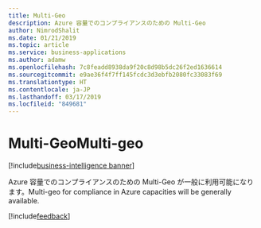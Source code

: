 ```yaml
---
title: Multi-Geo
description: Azure 容量でのコンプライアンスのための Multi-Geo
author: NimrodShalit
ms.date: 01/21/2019
ms.topic: article
ms.service: business-applications
ms.author: adamw
ms.openlocfilehash: 7c8feadd8938da9f20c8d98b5dc26f2ed1636614
ms.sourcegitcommit: e9ae36f4f7ff145fcdc3d3ebfb2080fc33083f69
ms.translationtype: HT
ms.contentlocale: ja-JP
ms.lasthandoff: 03/17/2019
ms.locfileid: "849681"
---
```

#  <a name="multi-geo"></a><span data-ttu-id="81191-103">Multi-Geo</span><span class="sxs-lookup"><span data-stu-id="81191-103">Multi-geo</span></span> 
[!include[business-intelligence banner](../../includes/business-intelligence.md)]

<span data-ttu-id="81191-104">Azure 容量でのコンプライアンスのための Multi-Geo が一般に利用可能になります。</span><span class="sxs-lookup"><span data-stu-id="81191-104">Multi-geo for compliance in Azure capacities will be generally available.</span></span>

[!include[feedback](../includes/service-feedback.md)]
